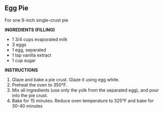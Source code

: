 ## Egg Pie

For one 9-inch single-crust pie

**INGREDIENTS (FILLING)**

- 1 3/4 cups evaporated milk
- 3 eggs
- 1 egg, separated
- 1 tsp vanilla extract
- 1 cup sugar

**INSTRUCTIONS**

1. Glaze and bake a pie crust. Glaze it using egg white.
1. Preheat the oven to 350°F.
1. Mix all ingredients (use only the yolk from the separated egg), and pour into the pie crust.
1. Bake for 15 minutes. Reduce oven temperature to 325°F and bake for 30-40 minutes
